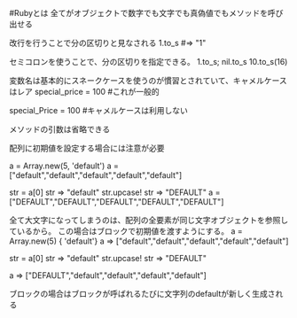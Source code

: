 #Rubyとは
全てがオブジェクトで数字でも文字でも真偽値でもメソッドを呼び出せる

改行を行うことで分の区切りと見なされる
1.to_s #=> "1"

セミコロンを使うことで、分の区切りを指定できる。
1.to_s; nil.to_s 10.to_s(16)

変数名は基本的にスネークケースを使うのが慣習とされていて、キャメルケースはレア
special_price = 100 #これが一般的

special_Price = 100 #キャメルケースは利用しない

メソッドの引数は省略できる

配列に初期値を設定する場合には注意が必要

a = Array.new(5, 'default')
a = ["default","default","default","default","default"]

str = a[0]
str => "default"
str.upcase!
str => "DEFAULT"
a = ["DEFAULT","DEFAULT","DEFAULT","DEFAULT","DEFAULT"]


全て大文字になってしまうのは、配列の全要素が同じ文字オブジェクトを参照しているから。
この場合はブロックで初期値を渡すようにする。
a = Array.new(5) { 'default'}
a => ["default","default","default","default","default"]

str = a[0]
str => "default"
str.upcase!
str => "DEFAULT"

a => ["DEFAULT","default","default","default","default"]

ブロックの場合はブロックが呼ばれるたびに文字列のdefaultが新しく生成される